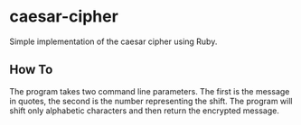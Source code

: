 # caesar-cipher
Simple implementation of the caesar cipher using Ruby.

## How To
The program takes two command line parameters. The first is the message in quotes, the second is the number representing the shift. The program will shift only alphabetic characters and then return the encrypted message.
